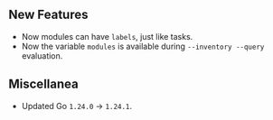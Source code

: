 ## New Features

- Now modules can have `labels`, just like tasks.
- Now the variable `modules` is available during `--inventory --query` evaluation.

## Miscellanea

- Updated Go `1.24.0` -> `1.24.1`.
